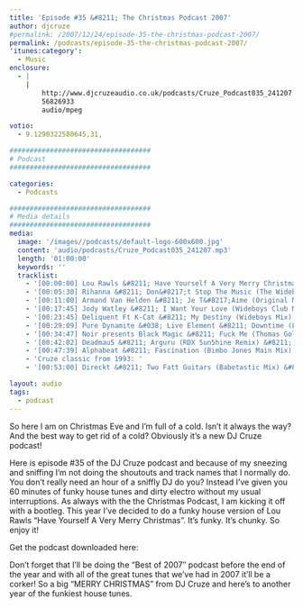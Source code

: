 ```yaml
---
title: 'Episode #35 &#8211; The Christmas Podcast 2007'
author: djcruze
#permalink: /2007/12/24/episode-35-the-christmas-podcast-2007/
permalink: /podcasts/episode-35-the-christmas-podcast-2007/
'itunes:category':
  - Music
enclosure:
  - |
    |
        http://www.djcruzeaudio.co.uk/podcasts/Cruze_Podcast035_241207.mp3
        56826933
        audio/mpeg

votio:
  - 9.1290322580645,31,

###################################
# Podcast
###################################

categories:
  - Podcasts

###################################
# Media details
###################################
media:
  image: '/images//podcasts/default-logo-600x600.jpg'
  content: 'audio/podcasts/Cruze_Podcast035_241207.mp3'
  length: '01:00:00'
  keywords: ''
  tracklist:
    - '[00:00:00] Lou Rawls &#8211; Have Yourself A Very Merry Christmas (DJ Cruze Funkfinders Remix) &#8211; White'
    - '[00:05:30] Rihanna &#8211; Don&#8217;t Stop The Music (The Wideboys Club Mix) &#8211; Def Jam'
    - '[00:11:00] Armand Van Helden &#8211; Je T&#8217;Aime (Original Mix) &#8211; Southern Fried Recordings'
    - '[00:17:45] Jody Watley &#8211; I Want Your Love (Wideboys Club Mix) &#8211; Gusto'
    - '[00:23:45] Deliquent Ft K-Cat &#8211; My Destiny (Wideboys Mix) &#8211; MNB'
    - '[00:29:09] Pure Dynamite &#038; Live Element &#8211; Downtime (Live Element Twilo Mix) &#8211; Gossip Records'
    - '[00:34:47] Noir presents Black Magic &#8211; Fuck Me (Thomas Gold Remix) &#8211; Just For Fun Recordings'
    - '[00:42:02] Deadmau5 &#8211; Arguru (RDX 5un5hine Remix) &#8211; PinkStar Records'
    - '[00:47:39] Alphabeat &#8211; Fascination (Bimbo Jones Main Mix) &#8211; Charisma'
    - 'Cruze classic from 1993: '
    - '[00:53:00] Direckt &#8211; Two Fatt Guitars (Babetastic Mix) &#8211; UFG'

layout: audio
tags:
  - podcast
---
```


So here I am on Christmas Eve and I&#8217;m full of a cold. Isn&#8217;t it always the way? And the best way to get rid of a cold? Obviously it&#8217;s a new DJ Cruze podcast!

Here is episode #35 of the DJ Cruze podcast and because of my sneezing and sniffing I&#8217;m not doing the shoutouts and track names that I normally do. You don&#8217;t really need an hour of a sniffly DJ do you? Instead I&#8217;ve given you 60 minutes of funky house tunes and dirty electro without my usual interruptions. As always with the the Christmas Podcast, I am kicking it off with a bootleg. This year I&#8217;ve decided to do a funky house version of Lou Rawls &#8220;Have Yourself A Very Merry Christmas&#8221;. It&#8217;s funky. It&#8217;s chunky. So enjoy it!

Get the podcast downloaded here:

Don&#8217;t forget that I&#8217;ll be doing the &#8220;Best of 2007&#8243; podcast before the end of the year and with all of the great tunes that we&#8217;ve had in 2007 it&#8217;ll be a corker! So a big &#8220;MERRY CHRISTMAS&#8221; from DJ Cruze and here&#8217;s to another year of the funkiest house tunes.
